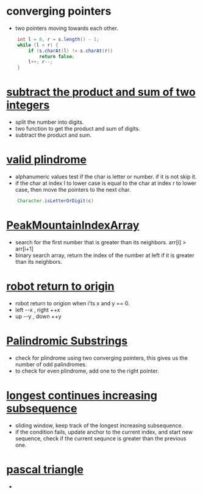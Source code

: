 # converging pointers 
- two pointers moving towards each other.
```java 
    int l = 0, r = s.length() - 1;
    while (l < r) {
        if (s.charAt(l) != s.charAt(r))
            return false;
        l++; r--;
    }
``` 

# [subtract the product and sum of two integers](https://leetcode.com/problems/subtract-the-product-and-sum-of-digits-of-an-integer/) 
- split the number into digits.  
- two function to get the product and sum of digits. 
- subtract the product and sum.


# [valid plindrome](https://leetcode.com/problems/valid-palindrome/description/)
- alphanumeric values test if the char is letter or number. if it is not skip it. 
- if the char at index l to lower case is equal to the char at index r to lower case, then move the pointers to the next char. 
``` java 
    Character.isLetterOrDigit(c)
``` 

# [PeakMountainIndexArray](https://leetcode.com/problems/peak-index-in-a-mountain-array/) 
- search for the first number that is greater than its neighbors. arr[i] > arr[i+1] 
- binary search array, return the index of the number at left if it is greater than its neighbors. 

# [ robot return to origin](https://leetcode.com/problems/robot-return-to-origin/) 
- robot return to origion when i'ts x and y == 0. 
- left --x , right ++x 
- up --y , down ++y 

# [Palindromic Substrings](https://leetcode.com/problems/palindromic-substrings/) 
- check for plindrome using two converging pointers, this gives us the number of odd palindromes.
- to check for even plindrome, add one to the right pointer. 


# [longest continues increasing subsequence](https://leetcode.com/problems/longest-continuous-increasing-subsequence/) 
- sliding window, keep track of the longest increasing subsequence. 
- if the condition fails, update anchor to the current index, and start new sequence, check if the current sequnce is greater than the previous one. 

# [pascal triangle](https://leetcode.com/problems/pascals-triangle/) 
- 